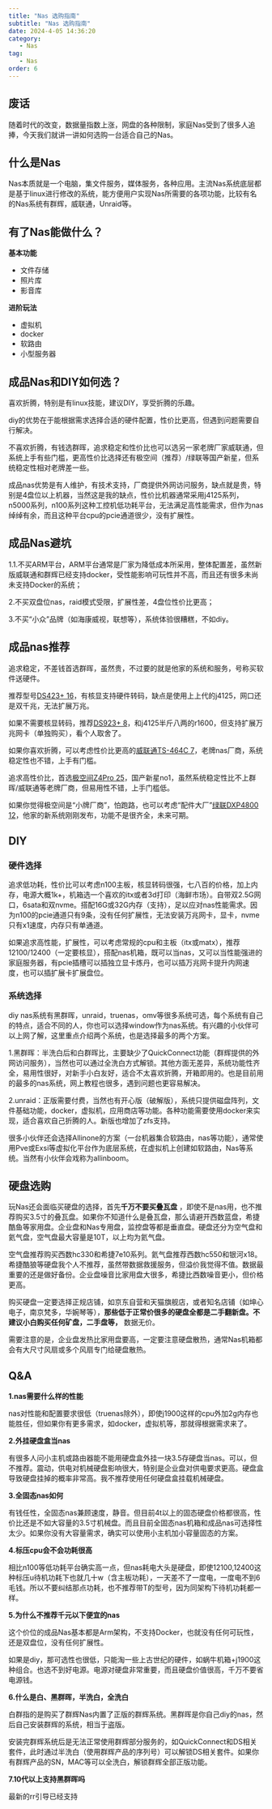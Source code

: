 ```yaml
---
title: "Nas 选购指南"
subtitle: "Nas 选购指南"
date: 2024-4-05 14:36:20
category:
   - Nas
tag:
   - Nas
order: 6
---
```


## 废话

随着时代的改变，数据量指数上涨，网盘的各种限制，家庭Nas受到了很多人追捧，今天我们就讲一讲如何选购一台适合自己的Nas。

## 什么是Nas

Nas本质就是一个电脑，集文件服务，媒体服务，各种应用。主流Nas系统底层都是基于linux进行修改的系统，能方便用户实现Nas所需要的各项功能，比较有名的Nas系统有群辉，威联通，Unraid等。

## 有了Nas能做什么？

**基本功能**

- 文件存储
- 照片库
- 影音库

**进阶玩法**

- 虚拟机
- docker
- 软路由
- 小型服务器

## 成品Nas和DIY如何选？

喜欢折腾，特别是有linux技能，建议DIY，享受折腾的乐趣。

diy的优势在于能根据需求选择合适的硬件配置，性价比更高，但遇到问题需要自行解决。

不喜欢折腾，有钱选群晖，追求稳定和性价比也可以选另一家老牌厂家威联通，但系统上手有些门槛，更高性价比选择还有极空间（推荐）/绿联等国产新星，但系统稳定性相对老牌差一些。

成品nas优势是有人维护，有技术支持，厂商提供外网访问服务，缺点就是贵，特别是4盘位以上机器，当然这是我的缺点，性价比机器通常采用j4125系列，n5000系列，n100系列这种工控机低功耗平台，无法满足高性能需求，但作为nas绰绰有余，而且这种平台cpu的pcie通道很少，没有扩展性。

## 成品Nas避坑

1.1.不买ARM平台，ARM平台通常是厂家为降低成本所采用，整体配置差，虽然新版威联通和群辉已经支持docker，受性能影响可玩性并不高，而且还有很多未尚未支持Docker的系统；

2.不买双盘位nas，raid模式受限，扩展性差，4盘位性价比更高；

3.不买“小众”品牌（如海康威视，联想等），系统体验很糟糕，不如diy。

## 成品nas推荐

追求稳定，不差钱首选群晖，虽然贵，不过要的就是他家的系统和服务，号称买软件送硬件。

推荐型号[DS423+ 16](https://item.jd.com/100047343428.html?hideyl=1&cu=true&utm_source=kong&utm_medium=jingfen&utm_campaign=t_2011361521_100047343428&utm_term=3b21fda505894435bce7f462b45c2260)，有核显支持硬件转码，缺点是使用上上代的j4125，网口还是双千兆，无法扩展万兆。

如果不需要核显转码，推荐[DS923+ 8](https://item.jd.com/100041120060.html?hideyl=1&cu=true&utm_source=kong&utm_medium=jingfen&utm_campaign=t_2011361521_100041120060&utm_term=98140a0966e247309529094328abbe4f)，和j4125半斤八两的r1600，但支持扩展万兆网卡（单独购买），看个人取舍了。

如果你喜欢折腾，可以考虑性价比更高的[威联通TS-464C 7](https://item.jd.com/100016638665.html?hideyl=1&cu=true&utm_source=kong&utm_medium=jingfen&utm_campaign=t_2011361521_100016638665&utm_term=73f2244ddd404cbd91d1d1763f6dc446)，老牌nas厂商，系统稳定性也不错，上手有门槛。

追求高性价比，首选[极空间Z4Pro 25](https://item.jd.com/100071457020.html?hideyl=1&cu=true&utm_source=kong&utm_medium=jingfen&utm_campaign=t_2011361521_100071457020&utm_term=d9d0d8e92aeb42b19b6470a8c6735401)，国产新星no1，虽然系统稳定性比不上群晖/威联通等老牌厂商，但易用性不错，上手门槛低。

如果你觉得极空间是“小牌厂商”，怕跑路，也可以考虑“配件大厂”[绿联DXP4800 12](https://item.jd.com/100096546777.html?hideyl=1&cu=true&utm_source=kong&utm_medium=jingfen&utm_campaign=t_2011361521_100096546777&utm_term=54e986368af74055b6e58ab5c6157bd1)，他家的新系统刚刚发布，功能不是很齐全，未来可期。

## DIY

### 硬件选择

追求低功耗，性价比可以考虑n100主板，核显转码很强，七八百的价格，加上内存，电源大概1k+，机箱选一个喜欢的itx或者3d打印（海鲜市场）。自带双2.5G网口，6sata和双nvme。搭配16G或32G内存（支持），足以应对nas性能需求。因为n100的pcie通道只有9条，没有任何扩展性，无法安装万兆网卡，显卡，nvme只有x1速度，内存只有单通道。

如果追求高性能，扩展性，可以考虑常规的cpu和主板（itx或matx），推荐12100/12400（一定要核显），搭配nas机箱，既可以当nas，又可以当性能强进的家庭服务器，有pcie插槽可以插独立显卡炼丹，也可以插万兆网卡提升内网速度，也可以插扩展卡扩展盘位。

### 系统选择

diy nas系统有黑群晖，unraid，truenas，omv等很多系统可选，每个系统有自己的特点，适合不同的人，你也可以选择window作为nas系统。有兴趣的小伙伴可以上网了解，这里重点介绍两个系统，也是选择最多的两个方案。

1.黑群晖：半洗白后和白群晖比，主要缺少了QuickConnect功能（群辉提供的外网访问服务），当然也可以通过全洗白方式解锁。其他方面无差异，系统功能性齐全，易用性很好，对新手小白友好，适合不太喜欢折腾，开箱即用的。也是目前用的最多的nas系统，网上教程也很多，遇到问题也更容易解决。

2.unraid：正版需要付费，当然也有开心版（破解版），系统只提供磁盘阵列，文件基础功能，docker，虚拟机，应用商店等功能。各种功能需要使用docker来实现，适合喜欢自己折腾的人。新版也增加了zfs支持。

很多小伙伴还会选择Allinone的方案（一台机器集合软路由，nas等功能），通常使用Pve或Exsi等虚拟化平台作为底层系统，在虚拟机上创建如软路由，Nas等系统。当然有小伙伴会戏称为allinboom。

## 硬盘选购

玩Nas还会面临买硬盘的选择，首先**千万不要买叠瓦盘** ，即使不是nas用，也不推荐购买3.5寸的叠瓦盘。如果你不知道什么是叠瓦盘，那么请避开西数蓝盘，希捷酷鱼等家用盘。企业盘和Nas专用盘，监控盘等都是垂直盘。硬盘还分为空气盘和氦气盘，空气盘最大容量是10T，以上均为氦气盘。

空气盘推荐购买西数hc330和希捷7e10系列。氦气盘推荐西数hc550和银河x18。希捷酷狼等硬盘我个人不推荐，虽然带数据救援服务，但溢价我觉得不值。数据最重要的还是做好备份。企业盘噪音比家用盘大很多，希捷比西数噪音更小，但价格更高。

购买硬盘一定要选择正规店铺，如京东自营和天猫旗舰店，或者知名店铺（如坤心电子，南京梵多，华婉琴等），**那些低于正常价很多的硬盘全都是二手翻新盘。不建议小白购买任何矿盘，二手盘等，** 数据无价。

需要注意的是，企业盘发热比家用盘要高，一定要注意硬盘散热，通常Nas机箱都会有大尺寸风扇或多个风扇专门给硬盘散热。

## Q&A

**1.nas需要什么样的性能**

nas对性能和配置要求很低（truenas除外），即使j1900这样的cpu外加2g内存也能胜任，但如果你有更多需求，如docker，虚拟机等，那就得根据需求来了。

**2.外挂硬盘盒当nas**

有很多人问小主机或路由器能不能用硬盘盒外挂一块3.5存硬盘当nas。可以，但不推荐。震动，供电对机械硬盘影响很大，特别是企业盘对供电要求更高。硬盘盒导致硬盘挂掉的概率非常高。我不推荐使用任何硬盘盒挂载机械硬盘。

**3.全固态nas如何**

有钱任性，全固态nas兼顾速度，静音。但目前4t以上的固态硬盘价格都很高，性价比还是不如大容量的3.5寸机械盘。而且目前全固态nas机箱和成品nas可选择性太少。如果你没有大容量需求，确实可以使用小主机加小容量固态的方案。

**4.标压cpu会不会功耗很高**

相比n100等低功耗平台确实高一点，但nas耗电大头是硬盘，即使12100,12400这种标压u待机功耗下也就几十w（含主板功耗），一天差不了一度电，一度电不到6毛钱。所以不要纠结那点功耗，也不推荐带T的型号，因为同架构下待机功耗都一样。

**5.为什么不推荐千元以下便宜的nas**

这个价位的成品Nas基本都是Arm架构，不支持Docker，也就没有任何可玩性，还是双盘位，没有任何扩展性。

如果是diy，那可选性也很低，只能淘一些上古世纪的硬件，如蜗牛机箱+j1900这种组合。也选不到好电源。电源对硬盘非常重要，而且硬盘价值很高，千万不要省电源钱。

**6.什么是白、黑群晖，半洗白，全洗白**

白群指的是购买了群辉Nas内置了正版的群辉系统。黑群晖是你自己diy的nas，然后自己安装群辉的系统，相当于盗版。

安装完群辉系统后是无法正常使用群辉部分服务的，如QuickConnect和DS相关套件，此时通过半洗白（使用群辉产品的序列号）可以解锁DS相关套件。如果你有群辉产品的SN，MAC等可以全洗白，解锁群辉全部正版功能。

**7.10代以上支持黑群晖吗**

最新的rr引导已经支持